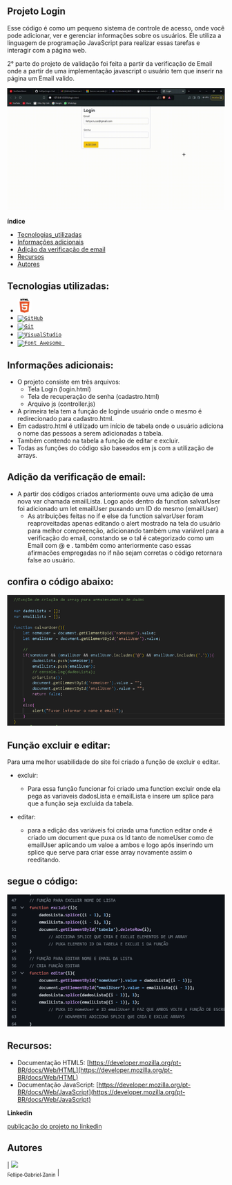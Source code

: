 ## Projeto Login

Esse código é como um pequeno sistema de controle de acesso, onde você pode adicionar, ver e gerenciar informações sobre os usuários. Ele utiliza a linguagem de programação JavaScript para realizar essas tarefas e interagir com a página web.

2° parte do projeto de validação foi feita a partir da verificação de Email onde a partir de uma implementação javascript o usuário tem que inserir na página um Email valido.

<img src="assets/tabela2.gif">

<br>


**índice**

* [Tecnologias_utilizadas](#tecnologias-utilizadas)
* [Informações adicionais](#Informações-adicionais)
* [Adição da verificação de email](#adição-da-verificação-de-email)
* [Recursos](#Recursos)
* [Autores](#autores)



## Tecnologias utilizadas:


* [<code><img height="32" src="https://raw.githubusercontent.com/github/explore/80688e429a7d4ef2fca1e82350fe8e3517d3494d/topics/html/html.png" alt="HTML5"/></code>](https://developer.mozilla.org/pt-BR/docs/Web/HTML)
* [<code><img height="32" src="https://static.vecteezy.com/system/resources/previews/027/127/560/original/javascript-logo-javascript-icon-transparent-free-png.png" alt="GitHub"/></code>](https://github.com/)
* [<code><img height="32" src="https://www.malwarebytes.com/wp-content/uploads/sites/2/2023/01/asset_upload_file97293_255583.jpg" alt="Git"/></code>](https://git-scm.com/)
* [<code><img height="32" src="https://img.shields.io/badge/VSCode-0078D4?style=for-the-badge&logo=visual%20studio%20code&logoColor=white" alt="VisualStudio"/></code>](https://code.visualstudio.com/)
* [<code><img height="32" src="https://img.shields.io/badge/GitHub-100000?style=for-the-badge&logo=github&logoColor=white" alt="Font Awesome "/></code>](https://fontawesome.com/versions)

## Informações adicionais:

* O projeto consiste em três arquivos:
    * Tela Login (login.html)
    * Tela de recuperação de senha (cadastro.html)
    * Arquivo js (controller.js)
* A primeira tela tem a função de loginde usuário onde o mesmo é redirecionado para cadastro.html.
* Em cadastro.html é utilizado um início de tabela onde o usuário adiciona o nome das pessoas a serem adicionadas a tabela.
* Também contendo na tabela a função de editar e excluir.
* Todas as funções do código são baseados em js com a utilização de arrays.

## Adição da verificação de email:

* A partir dos códigos criados anteriormente ouve uma adição de uma nova var chamada emailLista.
Logo após dentro da function salvarUser foi adicionado um let emailUser puxando um ID do mesmo (emailUser)
    * As atribuições feitas no if e else da function salvarUser foram reaproveitadas apenas editando o alert mostrado na tela do usuário para melhor compreenção, adicionando também uma variável para a verificação do email, constando se o tal é categorizado como um Email com @ e . também como anteriormente caso essas afirmacões empregadas no if não sejam corretas o código retornara false ao usuário.
## confira o código abaixo:

<img src="assets/verificação-N-E.PNG">


## Função excluir e editar:

Para uma melhor usabilidade do site foi criado a função de excluir e editar.
    
* excluir:

   * Para essa função funcionar foi criado uma function excluir onde ela pega as variaveis dadosLista e emailLista e insere um splice para que a função seja excluida da tabela.

* editar:

   * para a edição das variáveis foi criada uma function editar onde é criado um document que puxa os Id tanto de nomeUser como de emailUser aplicando um valoe a ambos e logo após inserindo um splice que serve para criar esse array novamente assim o reeditando.
    
## segue o código:

<img src="assets/edição-excluir.png">


## Recursos:

* Documentação HTML5: [https://developer.mozilla.org/pt-BR/docs/Web/HTML](https://developer.mozilla.org/pt-BR/docs/Web/HTML)
* Documentação JavaScript: [https://developer.mozilla.org/pt-BR/docs/Web/JavaScript](https://developer.mozilla.org/pt-BR/docs/Web/JavaScript)

**Linkedin**

[publicação do projeto no linkedin](https://www.linkedin.com/posts/fellipe-zanin-1b1a7728b_javascript-html-css-activity-7227638212314189825-ZAp1?utm_source=share&utm_medium=member_desktop)

## Autores
| [<img loading="lazy" src="https://avatars.githubusercontent.com/u/140712280?v=4" width=115><br><sub>Fellipe Gabriel Zanin</sub>](https://github.com/Fell1pe) |

